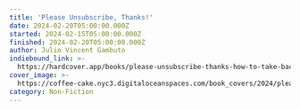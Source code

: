 ```yaml
---
title: 'Please Unsubscribe, Thanks!'
date: 2024-02-20T05:00:00.000Z
started: 2024-02-15T05:00:00.000Z
finished: 2024-02-20T05:00:00.000Z
author: Julio Vincent Gambuto
indiebound_link: >-
  https://hardcover.app/books/please-unsubscribe-thanks-how-to-take-back-our-time-attention-and-purpose-in-a-world-designed-to-bury-us-in-bullshit
cover_image: >-
  https://coffee-cake.nyc3.digitaloceanspaces.com/book_covers/2024/please-unsubscribe.jpg
category: Non-Fiction
---
```


